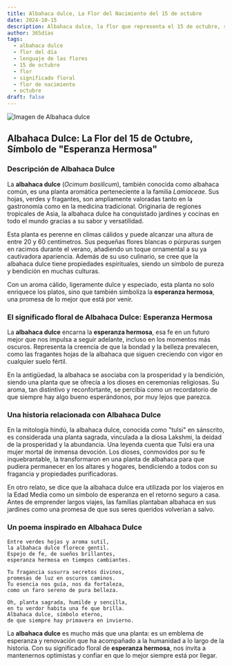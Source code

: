 ```yaml
---
title: Albahaca dulce, La Flor del Nacimiento del 15 de octubre
date: 2024-10-15
description: Albahaca dulce, la flor que representa el 15 de octubre, simboliza Esperanza hermosa. Descubre su fascinante historia, significado en el lenguaje de las flores y una poesía que celebra su belleza.
author: 365días
tags:
  - albahaca dulce
  - flor del día
  - lenguaje de las flores
  - 15 de octubre
  - flor
  - significado floral
  - flor de nacimiento
  - octubre
draft: false
---
```



![Imagen de Albahaca dulce](https://cdn.pixabay.com/photo/2017/09/19/16/34/plant-2765798_640.jpg#center)


## Albahaca Dulce: La Flor del 15 de Octubre, Símbolo de "Esperanza Hermosa"

### Descripción de Albahaca Dulce

La **albahaca dulce** (_Ocimum basilicum_), también conocida como albahaca común, es una planta aromática perteneciente a la familia _Lamiaceae_. Sus hojas, verdes y fragantes, son ampliamente valoradas tanto en la gastronomía como en la medicina tradicional. Originaria de regiones tropicales de Asia, la albahaca dulce ha conquistado jardines y cocinas en todo el mundo gracias a su sabor y versatilidad.

Esta planta es perenne en climas cálidos y puede alcanzar una altura de entre 20 y 60 centímetros. Sus pequeñas flores blancas o púrpuras surgen en racimos durante el verano, añadiendo un toque ornamental a su ya cautivadora apariencia. Además de su uso culinario, se cree que la albahaca dulce tiene propiedades espirituales, siendo un símbolo de pureza y bendición en muchas culturas.

Con un aroma cálido, ligeramente dulce y especiado, esta planta no solo enriquece los platos, sino que también simboliza la **esperanza hermosa**, una promesa de lo mejor que está por venir.

### El significado floral de Albahaca Dulce: Esperanza Hermosa

La **albahaca dulce** encarna la **esperanza hermosa**, esa fe en un futuro mejor que nos impulsa a seguir adelante, incluso en los momentos más oscuros. Representa la creencia de que la bondad y la belleza prevalecen, como las fragantes hojas de la albahaca que siguen creciendo con vigor en cualquier suelo fértil.

En la antigüedad, la albahaca se asociaba con la prosperidad y la bendición, siendo una planta que se ofrecía a los dioses en ceremonias religiosas. Su aroma, tan distintivo y reconfortante, se percibía como un recordatorio de que siempre hay algo bueno esperándonos, por muy lejos que parezca.

### Una historia relacionada con Albahaca Dulce

En la mitología hindú, la albahaca dulce, conocida como "tulsi" en sánscrito, es considerada una planta sagrada, vinculada a la diosa Lakshmi, la deidad de la prosperidad y la abundancia. Una leyenda cuenta que Tulsi era una mujer mortal de inmensa devoción. Los dioses, conmovidos por su fe inquebrantable, la transformaron en una planta de albahaca para que pudiera permanecer en los altares y hogares, bendiciendo a todos con su fragancia y propiedades purificadoras.

En otro relato, se dice que la albahaca dulce era utilizada por los viajeros en la Edad Media como un símbolo de esperanza en el retorno seguro a casa. Antes de emprender largos viajes, las familias plantaban albahaca en sus jardines como una promesa de que sus seres queridos volverían a salvo.

### Un poema inspirado en Albahaca Dulce

```
Entre verdes hojas y aroma sutil,  
la albahaca dulce florece gentil.  
Espejo de fe, de sueños brillantes,  
esperanza hermosa en tiempos cambiantes.

Tu fragancia susurra secretos divinos,  
promesas de luz en oscuros caminos.  
Tu esencia nos guía, nos da fortaleza,  
como un faro sereno de pura belleza.

Oh, planta sagrada, humilde y sencilla,  
en tu verdor habita una fe que brilla.  
Albahaca dulce, símbolo eterno,  
de que siempre hay primavera en invierno.
```

La **albahaca dulce** es mucho más que una planta: es un emblema de esperanza y renovación que ha acompañado a la humanidad a lo largo de la historia. Con su significado floral de **esperanza hermosa**, nos invita a mantenernos optimistas y confiar en que lo mejor siempre está por llegar.

